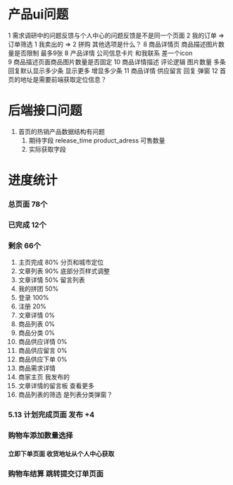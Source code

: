 # 产品ui问题

1 需求调研中的问题反馈与个人中心的问题反馈是不是同一个页面
2 我的订单 => 订单筛选  1 我卖出的 => 2 拼购  其他选项是什么？
8 商品详情页 商品描述图片数量是否限制  最多9张
8 产品详情 公司信息卡片 和我联系 差一个icon\
9 商品描述页面商品图片数量是否固定
10 商品详情描述  评论逻辑  图片数量  多条回复默认显示多少条  显示更多 增显多少条
11 商品详情 供应留言  回复  弹窗
12 首页的地址是需要前端获取定位信息？ 

# 后端接口问题
1. 首页的热销产品数据结构有问题  
    1. 期待字段 release_time product_adress 可售数量 
    2. 实际获取字段 


# 进度统计
### 总页面 78个
### 已完成 12个
### 剩余   66个
1. 主页完成 80%   分页和城市定位
2. 文章列表 90%    底部分页样式调整
3. 文章详情 50%   留言列表
3. 我的拼团 50%
4. 登录  100%
5. 注册 20%
6. 文章详情 0%
7. 商品列表 0%
8. 商品分类 0%
9. 商品供应详情 0%
10. 商品供应留言 0%
11. 商品供应下单 0%
12. 商品需求详情
13. 商家主页 我发布的
14. 文章详情的留言板   查看更多
15. 商品列表的筛选   是列表分类弹窗？


### 5.13 计划完成页面  发布 +4

### 购物车添加数量选择
#### 立即下单页面 收货地址从个人中心获取
### 购物车结算  跳转提交订单页面
